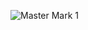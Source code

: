 ![Master Mark 1](https://user-images.githubusercontent.com/36210723/126470702-581bf8ad-0ac8-4d11-9816-c44d5b959b5c.jpg)
